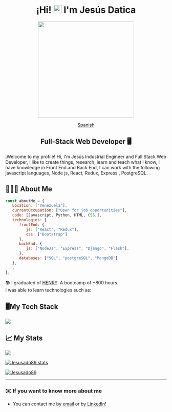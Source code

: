 <div align="center">

# ¡Hi! <img src="https://media.giphy.com/media/hvRJCLFzcasrR4ia7z/giphy.gif" width="25px"> I'm Jesús Datica </h1>

<img src="https://media3.giphy.com/media/qgQUggAC3Pfv687qPC/giphy.gif?cid=790b761170825f412618d54485b34195ed64ee62ce2fc7ad&rid=giphy.gif&ct=g" width=300 />

[Spanish](./README-sp.md)

## Full-Stack Web Developer 🖥️

</div>

¡Welcome to my profile! Hi, I'm Jesús Industrial Engineer and Full Stack Web Developer, I like to create things, research, learn and teach what I know, I have knowledge in Front End and Back End, I can work with the following javascript languages, Node js, React, Redux, Express , PostgreSQL.
 <br/>

## 🙋🏻‍♂️ About Me 

```javascript
const aboutMe = {
   Location: ["Venezuela"],
   currentOccupation: ["Open for job opportunities"],
   code: [Javascript, Python, HTML, CSS,],
   technologies: {
      frontEnd: {
         js: ["React", "Redux"],
         css: ["Bootstrap"]
      },
      backEnd: {
         js: ["NodeJs", "Express", "Django", "Flask"],
      },
      databases: ["SQL", "postgreSQL", "MongoDB"]
   },
   ,
};
```

📚 I graduated of [HENRY](https://www.soyhenry.com). A bootcamp of +800 hours. <br/>
I was able to learn technologies such as:

## 🖥️My Tech Stack
<p align="left">
  <a href="https://skillicons.dev">
    <img src="https://skillicons.dev/icons?i=js,python,html,css,styledcomponents,bootstrap,react,redux,nodejs,express,django,flask,postgres,mongodb,git,github" />
  </a>
</p>

## 📈 My Stats
<a href="http://www.github.com/Jesusado89"><img src="https://github-readme-streak-stats.herokuapp.com/?user=Jesusado89&stroke=0891b2&background=1c1917&ring=0891b2&fire=0891b2&currStreakNum=0891b2&currStreakLabel=0891b2&sideNums=0891b2&sideLabels=0891b2&dates=0891b2&hide_border=true" /></a>

<a href="http://www.github.com/Jesusado89
"><img src="https://github-readme-stats.vercel.app/api?username=Jesusado89&show_icons=true&hide=&count_private=true&title_color=0891b2&text_color=0891b2&icon_color=0891b2&bg_color=1c1917&hide_border=true&show_icons=true" alt="Jesusado89
 stats" /></a>

<a href="https://github.com/Jesusado89
" align="left"><img src="https://github-readme-stats.vercel.app/api/top-langs/?username=Jesusado89&langs_count=10&title_color=0891b2&text_color=0891b2&icon_color=0891b2&bg_color=1c1917&hide_border=true&locale=en&custom_title=Top%20%Languages" alt="Jesusado89
" /></a>

---

### ✉️ If you want to know more about me
* You can contact me by [email](mailto:jesusado.89@gmail.com) or by [Linkedln](https://www.linkedin.com/in/jes%C3%BAs-datica-6b0b98197/)!




